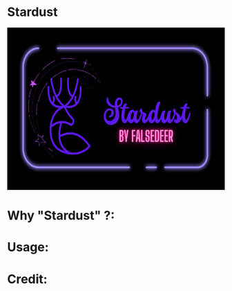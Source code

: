 # Stardust
<img src="https://raw.githubusercontent.com/Falsedeer/Stardust/main/Picture/banner.png" width="600" height="375"/>

# Why "Stardust" ?:

# Usage:

# Credit:
